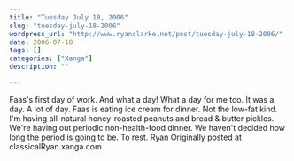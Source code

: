 ```yaml
---
title: "Tuesday July 18, 2006"
slug: "tuesday-july-18-2006"
wordpress_url: "http://www.ryanclarke.net/post/tuesday-july-18-2006/"
date: 2006-07-18
tags: []
categories: ["Xanga"]
description: ""

---
```


Faas's first day of work. And what a day! What a day for me too. It was a day. A lot of day.
Faas is eating ice cream for dinner. Not the low-fat kind. I'm having all-natural honey-roasted peanuts and bread & butter pickles. We're having out periodic non-health-food dinner. We haven't decided how long the period is going to be.
To rest.
Ryan
Originally posted at classicalRyan.xanga.com
